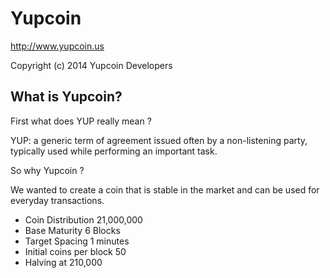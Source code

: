Yupcoin 
================================

http://www.yupcoin.us

Copyright (c) 2014 Yupcoin Developers


What is Yupcoin?
----------------

First what does YUP really mean ?

YUP: a generic term of agreement issued often by a non-listening party, typically 
used while performing an important task.

So why Yupcoin ?

We wanted to create a coin that is stable in the market and can be used for
everyday transactions.

- Coin Distribution 21,000,000
- Base Maturity 6 Blocks
- Target Spacing 1 minutes
- Initial coins per block 50
- Halving at 210,000






